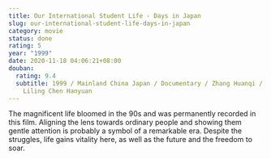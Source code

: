 ```yaml
---
title: Our International Student Life - Days in Japan
slug: our-international-student-life-days-in-japan
category: movie
status: done
rating: 5
year: "1999"
date: 2020-11-18 04:06:21+08:00
douban:
  rating: 9.4
  subtitle: 1999 / Mainland China Japan / Documentary / Zhang Huanqi / Zhang
    Liling Chen Hanyuan
---
```


The magnificent life bloomed in the 90s and was permanently recorded in this film. Aligning the lens towards ordinary people and showing them gentle attention is probably a symbol of a remarkable era. Despite the struggles, life gains vitality here, as well as the future and the freedom to soar.
